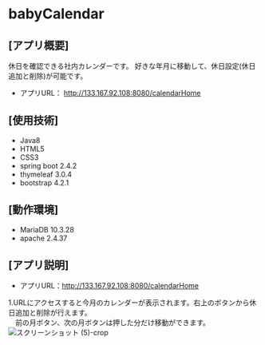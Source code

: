 # babyCalendar

## [アプリ概要]
休日を確認できる社内カレンダーです。 
好きな年月に移動して、休日設定(休日追加と削除)が可能です。  
* アプリURL： http://133.167.92.108:8080/calendarHome

## [使用技術]
* Java8
* HTML5
* CSS3
* spring boot 2.4.2
* thymeleaf 3.0.4
* bootstrap 4.2.1

## [動作環境]
* MariaDB 10.3.28
* apache 2.4.37
 
## [アプリ説明] ##
* アプリURL：http://133.167.92.108:8080/calendarHome

1.URLにアクセスすると今月のカレンダーが表示されます。右上のボタンから休日追加と削除が行えます。  
　前の月ボタン、次の月ボタンは押した分だけ移動ができます。  
 ![スクリーンショット (5)-crop](https://user-images.githubusercontent.com/83486993/136873928-132cc0ce-6861-4e17-a75f-fb4a7856278e.png)

 
